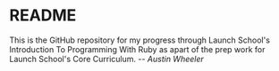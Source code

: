 # README #
This is the GitHub repository for my progress through Launch School's Introduction To Programming With Ruby as apart of the prep work for Launch School's Core Curriculum.
-- *Austin Wheeler*